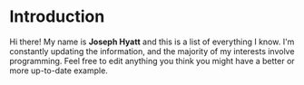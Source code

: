 # Introduction

Hi there! My name is **Joseph Hyatt** and this is a list of everything I know. I'm constantly updating the information, and the majority of my interests involve programming. Feel free to edit anything you think you might have a better or more up-to-date example.

